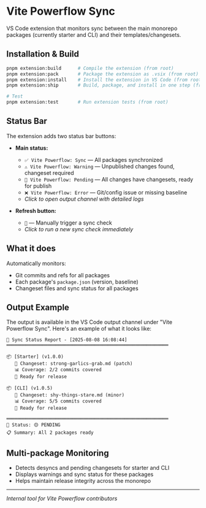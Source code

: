 # Vite Powerflow Sync

VS Code extension that monitors sync between the main monorepo packages (currently starter and CLI) and their templates/changesets.

## Installation & Build

```bash
pnpm extension:build      # Compile the extension (from root)
pnpm extension:pack       # Package the extension as .vsix (from root)
pnpm extension:install    # Install the extension in VS Code (from root)
pnpm extension:ship       # Build, package, and install in one step (from root)

# Test
pnpm extension:test       # Run extension tests (from root)
```

## Status Bar

The extension adds two status bar buttons:

- **Main status:**
  - `✅ Vite Powerflow: Sync` — All packages synchronized
  - `⚠️ Vite Powerflow: Warning` — Unpublished changes found, changeset required
  - `🚀 Vite Powerflow: Pending` — All changes have changesets, ready for publish
  - `❌ Vite Powerflow: Error` — Git/config issue or missing baseline
  - _Click to open output channel with detailed logs_

- **Refresh button:**
  - `🔄` — Manually trigger a sync check
  - _Click to run a new sync check immediately_

## What it does

Automatically monitors:

- Git commits and refs for all packages
- Each package's `package.json` (version, baseline)
- Changeset files and sync status for all packages

## Output Example

The output is available in the VS Code output channel under "Vite Powerflow Sync". Here's an example of what it looks like:

```
🔄 Sync Status Report - [2025-08-08 16:08:44]
═══════════════════════════════════════════════════════════

📦 [Starter] (v1.0.0)
   📄 Changeset: strong-garlics-grab.md (patch)
   📊 Coverage: 2/2 commits covered
   🎯 Ready for release

📦 [CLI] (v1.0.5)
   📄 Changeset: shy-things-stare.md (minor)
   📊 Coverage: 5/5 commits covered
   🎯 Ready for release

═══════════════════════════════════════════════════════════
🔄 Status: 🟡 PENDING
📋 Summary: All 2 packages ready
```

## Multi-package Monitoring

- Detects desyncs and pending changesets for starter and CLI
- Displays warnings and sync status for these packages
- Helps maintain release integrity across the monorepo

---

_Internal tool for Vite Powerflow contributors_
